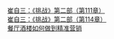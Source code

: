   
[崔自三：《挑战》第二部（第111章）](http://www.dianyue.me/archives/934/gj3zor5adymvp6bi/)  
[崔自三：《挑战》第二部（第114章）](http://www.dianyue.me/archives/902/ls52d9cfkq72gt5j/)  
[餐厅酒楼如何做到精准营销](http://www.dianyue.me/archives/154/xcr0eh9tv6p7rudv/)
